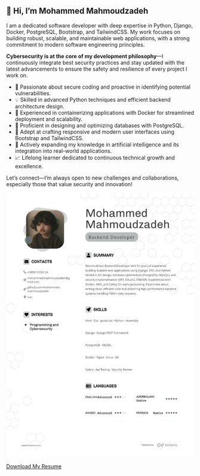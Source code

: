 ## 👋 Hi, I’m Mohammed Mahmoudzadeh

I am a dedicated software developer with deep expertise in Python, Django, Docker, PostgreSQL, Bootstrap, and TailwindCSS. My work focuses on building robust, scalable, and maintainable web applications, with a strong commitment to modern software engineering principles.

**Cybersecurity is at the core of my development philosophy**—I continuously integrate best security practices and stay updated with the latest advancements to ensure the safety and resilience of every project I work on.

- 🔐 Passionate about secure coding and proactive in identifying potential vulnerabilities.
- 💡 Skilled in advanced Python techniques and efficient backend architecture design.
- 🚀 Experienced in containerizing applications with Docker for streamlined deployment and scalability.
- 💾 Proficient in designing and optimizing databases with PostgreSQL.
- 🎨 Adept at crafting responsive and modern user interfaces using Bootstrap and TailwindCSS.
- 🤖 Actively expanding my knowledge in artificial intelligence and its integration into real-world applications.
- 📈 Lifelong learner dedicated to continuous technical growth and excellence.

Let’s connect—I’m always open to new challenges and collaborations, especially those that value security and innovation!


![Resume Page 1](Screenshot_20251009-163925_Xodo.jpg)



[Download My Resume](MohammedMahmoudzadehResume.pdf)

